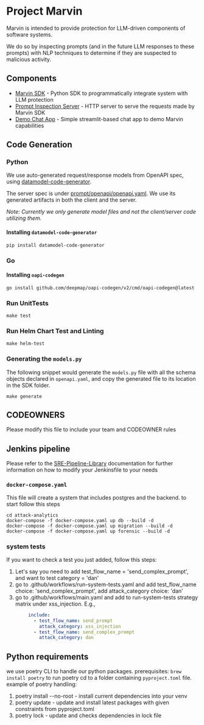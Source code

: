 # Project Marvin
Marvin is intended to provide protection for LLM-driven components of software systems.

We do so by inspecting prompts (and in the future LLM responses to these prompts) with NLP techniques to determine if 
they are suspected to malicious activity. 

## Components
* [Marvin SDK](./sdk) - Python SDK to programmatically integrate system with LLM protection
* [Prompt Inspection Server](./prompt_inspection_server) - HTTP server to serve the requests made by Marvin SDK
* [Demo Chat App](./chat_app) - Simple streamlit-based chat app to demo Marvin capabilities

## Code Generation
### Python
We use auto-generated request/response models from OpenAPI spec,
using [datamodel-code-generator](https://koxudaxi.github.io/datamodel-code-generator/). 

The server spec is under [prompt/openapi/openapi.yaml](openapi/prompt_inspection.yaml).
We use its generated artifacts in both the client and the server.

_Note: Currently we only generate model files and not the client/server code utilizing them._

#### Installing `datamodel-code-generator`
```shell
pip install datamodel-code-generator
```
### Go
#### Installing `oapi-codegen`
```shell
go install github.com/deepmap/oapi-codegen/v2/cmd/oapi-codegen@latest
```

### Run UnitTests
```shell
make test
```

### Run Helm Chart Test and Linting
```shell
make helm-test
```

### Generating the `models.py` 
The following snippet would generate the `models.py` file with all the schema objects declared in `openapi.yaml`, 
and copy the generated file to its location in the SDK folder.

```shell
make generate
```

## CODEOWNERS
Please modify this file to include your team and CODEOWNER rules

## Jenkins pipeline
Please refer to the [SRE-Pipeline-Library](https://wwwin-github.cisco.com/pages/eti/sre-pipeline-library/) documentation for further information on how to modify your Jenkinsfile to your needs

### `docker-compose.yaml`
This file will create a system that includes postgres and the backend.
to start follow this steps
```
cd attack-analytics
docker-compose -f docker-compose.yaml up db --build -d
docker-compose -f docker-compose.yaml up migration --build -d
docker-compose -f docker-compose.yaml up forensic --build -d
```

### system tests
If you want to check a test you just added, follow this steps:
1. Let's say you need to add test_flow_name = 'send_complex_prompt', and want to test category = 'dan' 
2. go to .github/workflows/run-system-tests.yaml and add test_flow_name choice: 'send_complex_prompt', add attack_category choice: 'dan'
3. go to .github/workflows/main.yaml and add to run-system-tests strategy matrix under xss_injection. E.g.,
```yaml
        include:
          - test_flow_name: send_prompt
            attack_category: xss_injection
          - test_flow_name: send_complex_prompt
            attack_category: dan 
```

## Python requirements
we use poetry CLI to handle our python packages.
prerequisites: `brew install poetry`
to run poetry cd to a folder containing `pyproject.toml` file. example of poetry handling:
1. poetry install --no-root - install current dependencies into your venv
2. poetry update - update and install latest packages with given constraints from pyproject.toml
3. poetry lock - update and checks dependencies in lock file